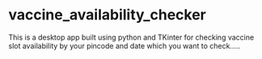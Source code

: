 # vaccine_availability_checker
This is a desktop app built using python and TKinter for checking vaccine slot availability by your pincode and date which you want to check.....
